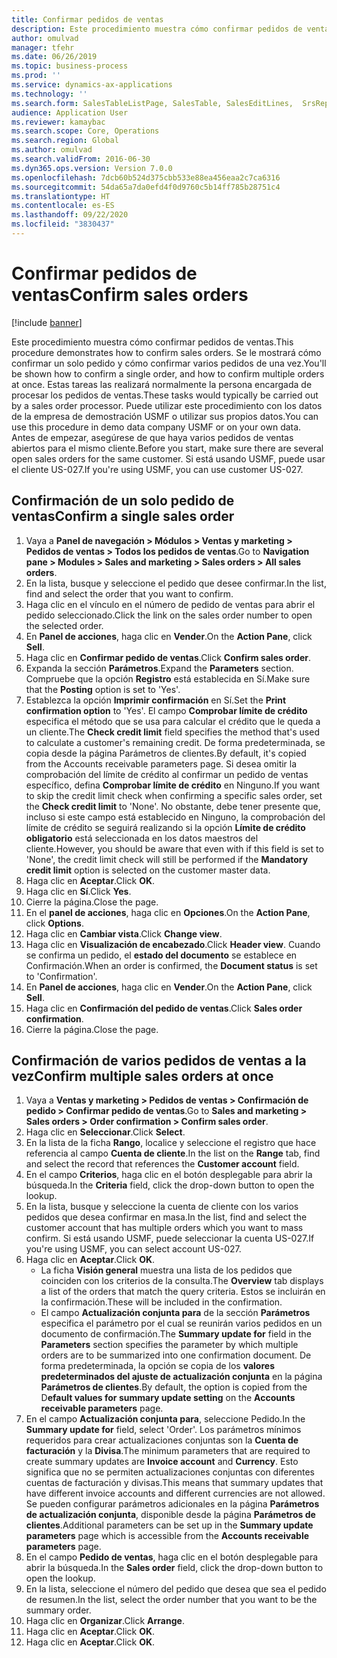 ```yaml
---
title: Confirmar pedidos de ventas
description: Este procedimiento muestra cómo confirmar pedidos de ventas.
author: omulvad
manager: tfehr
ms.date: 06/26/2019
ms.topic: business-process
ms.prod: ''
ms.service: dynamics-ax-applications
ms.technology: ''
ms.search.form: SalesTableListPage, SalesTable, SalesEditLines,  SrsReportViewerForm, CustConfirmJournal, SysQueryForm, SysQueryFieldLookUp, SysLookup, SalesParmIdLookup, SalesUnconfirmedOrdersPart
audience: Application User
ms.reviewer: kamaybac
ms.search.scope: Core, Operations
ms.search.region: Global
ms.author: omulvad
ms.search.validFrom: 2016-06-30
ms.dyn365.ops.version: Version 7.0.0
ms.openlocfilehash: 7dcb60b524d375cbb533e88ea456eaa2c7ca6316
ms.sourcegitcommit: 54da65a7da0efd4f0d9760c5b14ff785b28751c4
ms.translationtype: HT
ms.contentlocale: es-ES
ms.lasthandoff: 09/22/2020
ms.locfileid: "3830437"
---
```

# <a name="confirm-sales-orders"></a><span data-ttu-id="7fc04-103">Confirmar pedidos de ventas</span><span class="sxs-lookup"><span data-stu-id="7fc04-103">Confirm sales orders</span></span>

[!include [banner](../../includes/banner.md)]

<span data-ttu-id="7fc04-104">Este procedimiento muestra cómo confirmar pedidos de ventas.</span><span class="sxs-lookup"><span data-stu-id="7fc04-104">This procedure demonstrates how to confirm sales orders.</span></span> <span data-ttu-id="7fc04-105">Se le mostrará cómo confirmar un solo pedido y cómo confirmar varios pedidos de una vez.</span><span class="sxs-lookup"><span data-stu-id="7fc04-105">You'll be shown how to confirm a single order, and how to confirm multiple orders at once.</span></span> <span data-ttu-id="7fc04-106">Estas tareas las realizará normalmente la persona encargada de procesar los pedidos de ventas.</span><span class="sxs-lookup"><span data-stu-id="7fc04-106">These tasks would typically be carried out by a sales order processor.</span></span> <span data-ttu-id="7fc04-107">Puede utilizar este procedimiento con los datos de la empresa de demostración USMF o utilizar sus propios datos.</span><span class="sxs-lookup"><span data-stu-id="7fc04-107">You can use this procedure in demo data company USMF or on your own data.</span></span> <span data-ttu-id="7fc04-108">Antes de empezar, asegúrese de que haya varios pedidos de ventas abiertos para el mismo cliente.</span><span class="sxs-lookup"><span data-stu-id="7fc04-108">Before you start, make sure there are several open sales orders for the same customer.</span></span> <span data-ttu-id="7fc04-109">Si está usando USMF, puede usar el cliente US-027.</span><span class="sxs-lookup"><span data-stu-id="7fc04-109">If you're using USMF, you can use customer US-027.</span></span>


## <a name="confirm-a-single-sales-order"></a><span data-ttu-id="7fc04-110">Confirmación de un solo pedido de ventas</span><span class="sxs-lookup"><span data-stu-id="7fc04-110">Confirm a single sales order</span></span>
1. <span data-ttu-id="7fc04-111">Vaya a **Panel de navegación > Módulos > Ventas y marketing > Pedidos de ventas > Todos los pedidos de ventas**.</span><span class="sxs-lookup"><span data-stu-id="7fc04-111">Go to **Navigation pane > Modules > Sales and marketing > Sales orders > All sales orders**.</span></span>
2. <span data-ttu-id="7fc04-112">En la lista, busque y seleccione el pedido que desee confirmar.</span><span class="sxs-lookup"><span data-stu-id="7fc04-112">In the list, find and select the order that you want to confirm.</span></span>
3. <span data-ttu-id="7fc04-113">Haga clic en el vínculo en el número de pedido de ventas para abrir el pedido seleccionado.</span><span class="sxs-lookup"><span data-stu-id="7fc04-113">Click the link on the sales order number to open the selected order.</span></span>
4. <span data-ttu-id="7fc04-114">En **Panel de acciones**, haga clic en **Vender**.</span><span class="sxs-lookup"><span data-stu-id="7fc04-114">On the **Action Pane**, click **Sell**.</span></span>
5. <span data-ttu-id="7fc04-115">Haga clic en **Confirmar pedido de ventas**.</span><span class="sxs-lookup"><span data-stu-id="7fc04-115">Click **Confirm sales order**.</span></span>
6. <span data-ttu-id="7fc04-116">Expanda la sección **Parámetros**.</span><span class="sxs-lookup"><span data-stu-id="7fc04-116">Expand the **Parameters** section.</span></span> <span data-ttu-id="7fc04-117">Compruebe que la opción **Registro** está establecida en Sí.</span><span class="sxs-lookup"><span data-stu-id="7fc04-117">Make sure that the **Posting** option is set to 'Yes'.</span></span>  
7. <span data-ttu-id="7fc04-118">Establezca la opción **Imprimir confirmación** en Sí.</span><span class="sxs-lookup"><span data-stu-id="7fc04-118">Set the **Print confirmation option** to 'Yes'.</span></span> <span data-ttu-id="7fc04-119">El campo **Comprobar límite de crédito** especifica el método que se usa para calcular el crédito que le queda a un cliente.</span><span class="sxs-lookup"><span data-stu-id="7fc04-119">The **Check credit limit** field specifies the method that's used to calculate a customer's remaining credit.</span></span> <span data-ttu-id="7fc04-120">De forma predeterminada, se copia desde la página Parámetros de clientes.</span><span class="sxs-lookup"><span data-stu-id="7fc04-120">By default, it's copied from the Accounts receivable parameters page.</span></span> <span data-ttu-id="7fc04-121">Si desea omitir la comprobación del límite de crédito al confirmar un pedido de ventas específico, defina **Comprobar límite de crédito** en Ninguno.</span><span class="sxs-lookup"><span data-stu-id="7fc04-121">If you want to skip the credit limit check when confirming a specific sales order, set the **Check credit limit** to 'None'.</span></span> <span data-ttu-id="7fc04-122">No obstante, debe tener presente que, incluso si este campo está establecido en Ninguno, la comprobación del límite de crédito se seguirá realizando si la opción **Límite de crédito obligatorio** está seleccionada en los datos maestros del cliente.</span><span class="sxs-lookup"><span data-stu-id="7fc04-122">However, you should be aware that even with if this field is set to 'None', the credit limit check will still be performed if the **Mandatory credit limit** option is selected on the customer master data.</span></span> 
8. <span data-ttu-id="7fc04-123">Haga clic en **Aceptar**.</span><span class="sxs-lookup"><span data-stu-id="7fc04-123">Click **OK**.</span></span>
9. <span data-ttu-id="7fc04-124">Haga clic en **Sí**.</span><span class="sxs-lookup"><span data-stu-id="7fc04-124">Click **Yes**.</span></span>
10. <span data-ttu-id="7fc04-125">Cierre la página.</span><span class="sxs-lookup"><span data-stu-id="7fc04-125">Close the page.</span></span>
11. <span data-ttu-id="7fc04-126">En el **panel de acciones**, haga clic en **Opciones**.</span><span class="sxs-lookup"><span data-stu-id="7fc04-126">On the **Action Pane**, click **Options**.</span></span>
12. <span data-ttu-id="7fc04-127">Haga clic en **Cambiar vista**.</span><span class="sxs-lookup"><span data-stu-id="7fc04-127">Click **Change view**.</span></span>
13. <span data-ttu-id="7fc04-128">Haga clic en **Visualización de encabezado**.</span><span class="sxs-lookup"><span data-stu-id="7fc04-128">Click **Header view**.</span></span> <span data-ttu-id="7fc04-129">Cuando se confirma un pedido, el **estado del documento** se establece en Confirmación.</span><span class="sxs-lookup"><span data-stu-id="7fc04-129">When an order is confirmed, the **Document status** is set to 'Confirmation'.</span></span> 
14. <span data-ttu-id="7fc04-130">En **Panel de acciones**, haga clic en **Vender**.</span><span class="sxs-lookup"><span data-stu-id="7fc04-130">On the **Action Pane**, click **Sell**.</span></span>
15. <span data-ttu-id="7fc04-131">Haga clic en **Confirmación del pedido de ventas**.</span><span class="sxs-lookup"><span data-stu-id="7fc04-131">Click **Sales order confirmation**.</span></span>
16. <span data-ttu-id="7fc04-132">Cierre la página.</span><span class="sxs-lookup"><span data-stu-id="7fc04-132">Close the page.</span></span>

## <a name="confirm-multiple-sales-orders-at-once"></a><span data-ttu-id="7fc04-133">Confirmación de varios pedidos de ventas a la vez</span><span class="sxs-lookup"><span data-stu-id="7fc04-133">Confirm multiple sales orders at once</span></span>
1. <span data-ttu-id="7fc04-134">Vaya a **Ventas y marketing > Pedidos de ventas > Confirmación de pedido > Confirmar pedido de ventas**.</span><span class="sxs-lookup"><span data-stu-id="7fc04-134">Go to **Sales and marketing > Sales orders > Order confirmation > Confirm sales order**.</span></span>
2. <span data-ttu-id="7fc04-135">Haga clic en **Seleccionar**.</span><span class="sxs-lookup"><span data-stu-id="7fc04-135">Click **Select**.</span></span>
3. <span data-ttu-id="7fc04-136">En la lista de la ficha **Rango**, localice y seleccione el registro que hace referencia al campo **Cuenta de cliente**.</span><span class="sxs-lookup"><span data-stu-id="7fc04-136">In the list on the **Range** tab, find and select the record that references the **Customer account** field.</span></span>
4. <span data-ttu-id="7fc04-137">En el campo **Criterios**, haga clic en el botón desplegable para abrir la búsqueda.</span><span class="sxs-lookup"><span data-stu-id="7fc04-137">In the **Criteria** field, click the drop-down button to open the lookup.</span></span>
5. <span data-ttu-id="7fc04-138">En la lista, busque y seleccione la cuenta de cliente con los varios pedidos que desea confirmar en masa.</span><span class="sxs-lookup"><span data-stu-id="7fc04-138">In the list, find and select the customer account that has multiple orders which you want to mass confirm.</span></span> <span data-ttu-id="7fc04-139">Si está usando USMF, puede seleccionar la cuenta US-027.</span><span class="sxs-lookup"><span data-stu-id="7fc04-139">If you're using USMF, you can select account US-027.</span></span>  
6. <span data-ttu-id="7fc04-140">Haga clic en **Aceptar**.</span><span class="sxs-lookup"><span data-stu-id="7fc04-140">Click **OK**.</span></span>
    - <span data-ttu-id="7fc04-141">La ficha **Visión general** muestra una lista de los pedidos que coinciden con los criterios de la consulta.</span><span class="sxs-lookup"><span data-stu-id="7fc04-141">The **Overview** tab displays a list of the orders that match the query criteria.</span></span> <span data-ttu-id="7fc04-142">Estos se incluirán en la confirmación.</span><span class="sxs-lookup"><span data-stu-id="7fc04-142">These will be included in the confirmation.</span></span>  
    - <span data-ttu-id="7fc04-143">El campo **Actualización conjunta para** de la sección **Parámetros** especifica el parámetro por el cual se reunirán varios pedidos en un documento de confirmación.</span><span class="sxs-lookup"><span data-stu-id="7fc04-143">The **Summary update for** field in the **Parameters** section specifies the parameter by which multiple orders are to be summarized into one confirmation document.</span></span> <span data-ttu-id="7fc04-144">De forma predeterminada, la opción se copia de los **valores predeterminados del ajuste de actualización conjunta** en la página **Parámetros de clientes**.</span><span class="sxs-lookup"><span data-stu-id="7fc04-144">By default, the option is copied from the D**efault values for summary update setting** on the **Accounts receivable parameters** page.</span></span>  
7. <span data-ttu-id="7fc04-145">En el campo **Actualización conjunta para**, seleccione Pedido.</span><span class="sxs-lookup"><span data-stu-id="7fc04-145">In the **Summary update for** field, select 'Order'.</span></span> <span data-ttu-id="7fc04-146">Los parámetros mínimos requeridos para crear actualizaciones conjuntas son la **Cuenta de facturación** y la **Divisa**.</span><span class="sxs-lookup"><span data-stu-id="7fc04-146">The minimum parameters that are required to create summary updates are **Invoice account** and **Currency**.</span></span> <span data-ttu-id="7fc04-147">Esto significa que no se permiten actualizaciones conjuntas con diferentes cuentas de facturación y divisas.</span><span class="sxs-lookup"><span data-stu-id="7fc04-147">This means that summary updates that have different invoice accounts and different currencies are not allowed.</span></span> <span data-ttu-id="7fc04-148">Se pueden configurar parámetros adicionales en la página **Parámetros de actualización conjunta**, disponible desde la página **Parámetros de clientes**.</span><span class="sxs-lookup"><span data-stu-id="7fc04-148">Additional parameters can be set up in the **Summary update parameters** page which is accessible from the **Accounts receivable parameters** page.</span></span> 
8. <span data-ttu-id="7fc04-149">En el campo **Pedido de ventas**, haga clic en el botón desplegable para abrir la búsqueda.</span><span class="sxs-lookup"><span data-stu-id="7fc04-149">In the **Sales order** field, click the drop-down button to open the lookup.</span></span>
9. <span data-ttu-id="7fc04-150">En la lista, seleccione el número del pedido que desea que sea el pedido de resumen.</span><span class="sxs-lookup"><span data-stu-id="7fc04-150">In the list, select the order number that you want to be the summary order.</span></span>
10. <span data-ttu-id="7fc04-151">Haga clic en **Organizar**.</span><span class="sxs-lookup"><span data-stu-id="7fc04-151">Click **Arrange**.</span></span>
11. <span data-ttu-id="7fc04-152">Haga clic en **Aceptar**.</span><span class="sxs-lookup"><span data-stu-id="7fc04-152">Click **OK**.</span></span>
12. <span data-ttu-id="7fc04-153">Haga clic en **Aceptar**.</span><span class="sxs-lookup"><span data-stu-id="7fc04-153">Click **OK**.</span></span>

